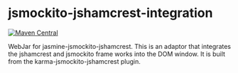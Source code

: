 <!---
Copyright 2016 Karl Bennett

Licensed under the Apache License, Version 2.0 (the "License");
you may not use this file except in compliance with the License.
You may obtain a copy of the License at

    http://www.apache.org/licenses/LICENSE-2.0

Unless required by applicable law or agreed to in writing, software
distributed under the License is distributed on an "AS IS" BASIS,
WITHOUT WARRANTIES OR CONDITIONS OF ANY KIND, either express or implied.
See the License for the specific language governing permissions and
limitations under the License.
-->
jsmockito-jshamcrest-integration
===========
[![Maven Central](https://maven-badges.herokuapp.com/maven-central/org.webjars/jsmockito-jshamcrest-integration/badge.svg)](https://maven-badges.herokuapp.com/maven-central/org.webjars/jsmockito-jshamcrest-integration/)

WebJar for jasmine-jsmockito-jshamcrest.
This is an adaptor that integrates the jshamcrest and jsmockito frame works into the DOM window. It is built from the
karma-jsmockito-jshamcrest plugin.